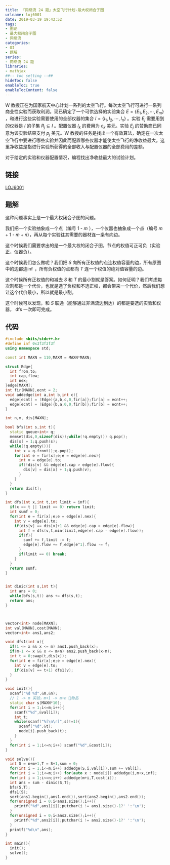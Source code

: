 ```yaml
---
title: 「网络流 24 题」太空飞行计划-最大权闭合子图
urlname: loj6001
date: 2019-03-19 19:43:52
tags:
- 图论
- 最大权闭合子图
- 网络流
categories:
- OI
- 题解
series:
- 网络流 24 题
libraries:
- mathjax 
##-- toc setting --##
hideToc: false
enableToc: true
enableTocContent: false
---
```



W 教授正在为国家航天中心计划一系列的太空飞行。每次太空飞行可进行一系列商业性实验而获取利润。现已确定了一个可供选择的实验集合 $E = \{ E_1, E_2, \cdots, E_m \}$ ，和进行这些实验需要使用的全部仪器的集合 $I = \{ I_1, I_2, \cdots, I_n \}$ 。实验 $E_j$ 需要用到的仪器是 $I$ 的子集 $R_j \subseteq I$ 。配置仪器 $I_k$ 的费用为 $c_k$ 美元。实验 $E_j$ 的赞助商已同意为该实验结果支付 $p_j$ 美元。W 教授的任务是找出一个有效算法，确定在一次太空飞行中要进行哪些实验并因此而配置哪些仪器才能使太空飞行的净收益最大。这里净收益是指进行实验所获得的全部收入与配置仪器的全部费用的差额。

对于给定的实验和仪器配置情况，编程找出净收益最大的试验计划。

<!--more-->

## 链接

[LOJ6001](https://loj.ac/problem/6001)

## 题解

这种问题事实上是一个最大权闭合子图的问题。

我们把一个实验抽象成一个点（编号 $1$ - $m$ ），一个仪器也抽象成一个点（编号 $m+1$ - $m+n$），再从每个实验往其需要的器材连一条有向边。

这个时候我们需要求出的是一个最大权的闭合子图，节点的权值可正可负（实验正，仪器负）。

这个时候我们怎么做呢？我们把 $S$ 向所有正权值的点连权值容量的边，所有原图中的边都连$\inf$ ，所有负权值的点都向 $T$ 连一个权值的绝对值容量的边。

这个时候所有正权值的和减去 $S$ 和 $T$ 的最小割就是答案。如何证明？我们考虑每次割都是一个代价，也就是选了负权和不选正权，都会带来一个代价，然后我们想让这个代价最小，所以就是最小割。

这个时候可以发现，和 $S$ 联通（能够通过非满流边到达）的都是要选的实验和仪器， dfs 一次即可完成。

## 代码

```cpp
#include <bits/stdc++.h>
#define inf 0x3f3f3f3f
using namespace std;

const int MAXN = 110,MAXM = MAXN*MAXN;

struct Edge{
  int from,to;
  int cap,flow;
  int nex;
}edge[MAXM];
int fir[MAXN],ecnt = 2;
void addedge(int a,int b,int c){
  edge[ecnt] = (Edge){a,b,c,0,fir[a]};fir[a] = ecnt++;
  edge[ecnt] = (Edge){b,a,0,0,fir[b]};fir[b] = ecnt++;
}

int n,m, dis[MAXN];

bool bfs(int s,int t){
  static queue<int> q;
  memset(dis,0,sizeof(dis));while(!q.empty()) q.pop();
  dis[s] = 1;q.push(s);
  while(!q.empty()){
    int x = q.front();q.pop();
    for(int e = fir[x];e;e = edge[e].nex){
      int v = edge[e].to;
      if(!dis[v] && edge[e].cap > edge[e].flow){
        dis[v] = dis[x] + 1;q.push(v);
      }
    }
  }
  return dis[t];
}

int dfs(int x,int t,int limit = inf){
  if(x == t || limit == 0) return limit;
  int sumf = 0;
  for(int e = fir[x];e;e = edge[e].nex){
    int v = edge[e].to;
    if(dis[v] == dis[x]+1 && edge[e].cap > edge[e].flow){
      int f = dfs(v,t,min(limit,edge[e].cap - edge[e].flow));
      if(f){
        sumf += f,limit -= f;
        edge[e].flow += f,edge[e^1].flow -= f;
      }
      if(limit == 0) break;
    }
  }
  return sumf;
}


int dinic(int s,int t){
  int ans = 0;
  while(bfs(s,t)) ans += dfs(s,t);
  return ans;
}



vector<int> node[MAXN];
int val[MAXN],cost[MAXN];
vector<int> ans1,ans2;

void dfs1(int x){
  if(1 <= x && x <= m) ans1.push_back(x);
  if(m+1 <= x && x <= m+n) ans2.push_back(x-m);
  int t = 0;swap(t,dis[x]);
  for(int e = fir[x];e;e = edge[e].nex){
    int v = edge[e].to;
    if(dis[v] == t+1) dfs1(v);
  }
}

void init(){
  scanf("%d %d",&m,&n);
  // 1 -> m 实验，m+1 -> m+n 物品
  static char s[MAXN*10];
  for(int i = 1;i<=m;i++){
    scanf("%d",&val[i]);
    int t;
    while(scanf("%[\n\r]",s)!=1){
      scanf("%d",&t);
      node[i].push_back(t);
    }
  }
  for(int i = 1;i<=n;i++) scanf("%d",&cost[i]);
}

void solve(){
  int S = n+m+1,T = S+1,sum = 0;
  for(int i = 1;i<=m;i++) addedge(S,i,val[i]),sum += val[i];
  for(int i = 1;i<=m;i++) for(auto x : node[i]) addedge(i,m+x,inf);
  for(int i = 1;i<=n;i++) addedge(m+i,T,cost[i]);
  int ans = sum - dinic(S,T);
  bfs(S,T);
  dfs1(S);
  sort(ans1.begin(),ans1.end()),sort(ans2.begin(),ans2.end());
  for(unsigned i = 0;i<ans1.size();i++){
    printf("%d",ans1[i]);putchar(i != ans1.size()-1?' ':'\n');
  }
  for(unsigned i = 0;i<ans2.size();i++){
    printf("%d",ans2[i]);putchar(i != ans2.size()-1?' ':'\n');
  }
  printf("%d\n",ans);
}

int main(){
  init();
  solve();
}
```


